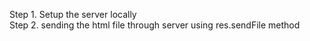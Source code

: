 Step 1. Setup the server locally  
Step 2. sending the html file through server using res.sendFile method   
